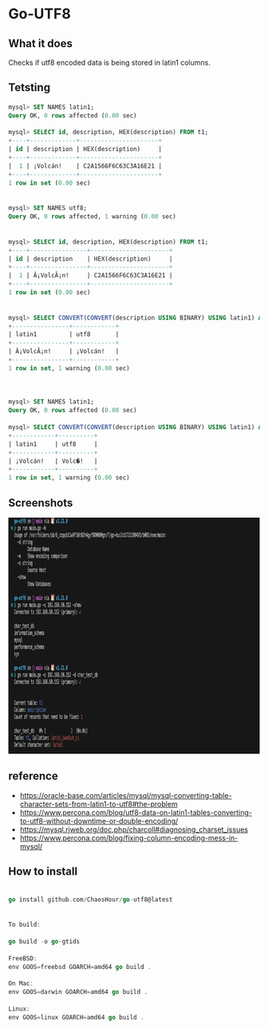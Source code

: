 # Go-UTF8

## What it does
Checks if utf8 encoded data is being stored in  latin1 columns.






## Tetsting
```sql
mysql> SET NAMES latin1;
Query OK, 0 rows affected (0.00 sec)

mysql> SELECT id, description, HEX(description) FROM t1;
+----+-------------+----------------------+
| id | description | HEX(description)     |
+----+-------------+----------------------+
|  1 | ¡Volcán!    | C2A1566F6C63C3A16E21 |
+----+-------------+----------------------+
1 row in set (0.00 sec)


mysql> SET NAMES utf8;
Query OK, 0 rows affected, 1 warning (0.00 sec)


mysql> SELECT id, description, HEX(description) FROM t1;
+----+----------------+----------------------+
| id | description    | HEX(description)     |
+----+----------------+----------------------+
|  1 | Â¡VolcÃ¡n!     | C2A1566F6C63C3A16E21 |
+----+----------------+----------------------+
1 row in set (0.00 sec)


mysql> SELECT CONVERT(CONVERT(description USING BINARY) USING latin1) AS latin1, CONVERT(CONVERT(description USING BINARY) USING utf8) AS utf8 FROM t1 WHERE CONVERT(description USING BINARY) RLIKE CONCAT('[', UNHEX('60'), '-', UNHEX('FF'), ']');
+----------------+------------+
| latin1         | utf8       |
+----------------+------------+
| Â¡VolcÃ¡n!     | ¡Volcán!   |
+----------------+------------+
1 row in set, 1 warning (0.00 sec)



mysql> SET NAMES latin1;
Query OK, 0 rows affected (0.00 sec)

mysql> SELECT CONVERT(CONVERT(description USING BINARY) USING latin1) AS latin1, CONVERT(CONVERT(description USING BINARY) USING utf8) AS utf8 FROM  t1 WHERE CONVERT(description USING BINARY) RLIKE CONCAT('[', UNHEX('60'), '-', UNHEX('FF'), ']');
+------------+----------+
| latin1     | utf8     |
+------------+----------+
| ¡Volcán!   | Volc�!   |
+------------+----------+
1 row in set, 1 warning (0.00 sec)

```


## Screenshots

<img src="screenshots/Screenshot 2023-09-04 at 9.21.40 PM.png" width="1053" height="473" />




## reference

- https://oracle-base.com/articles/mysql/mysql-converting-table-character-sets-from-latin1-to-utf8#the-problem
- https://www.percona.com/blog/utf8-data-on-latin1-tables-converting-to-utf8-without-downtime-or-double-encoding/
- https://mysql.rjweb.org/doc.php/charcoll#diagnosing_charset_issues
- https://www.percona.com/blog/fixing-column-encoding-mess-in-mysql/


## How to install
```Go

go install github.com/ChaosHour/go-utf8@latest


To build:

go build -o go-gtids

FreeBSD:
env GOOS=freebsd GOARCH=amd64 go build .

On Mac:
env GOOS=darwin GOARCH=amd64 go build .

Linux:
env GOOS=linux GOARCH=amd64 go build .



```
